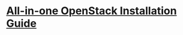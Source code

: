 [All-in-one OpenStack Installation Guide](https://github.com/Ch00k/openstack-install-aio/blob/master/openstack-allinone.rst)
=========================================